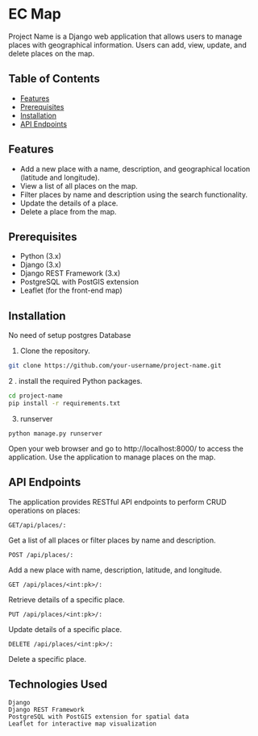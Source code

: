 # EC Map


Project Name is a Django web application that allows users to manage places with geographical information. Users can add, view, update, and delete places on the map.

## Table of Contents

- [Features](#features)
- [Prerequisites](#prerequisites)
- [Installation](#installation)
- [API Endpoints](#api-endpoints)

## Features

- Add a new place with a name, description, and geographical location (latitude and longitude).
- View a list of all places on the map.
- Filter places by name and description using the search functionality.
- Update the details of a place.
- Delete a place from the map.

## Prerequisites

- Python (3.x)
- Django (3.x)
- Django REST Framework (3.x)
- PostgreSQL with PostGIS extension
- Leaflet (for the front-end map)

## Installation
No need of setup postgres Database
1. Clone the repository.

```bash
git clone https://github.com/your-username/project-name.git
```
2 . install the required Python packages.
``` bash
cd project-name
pip install -r requirements.txt
```
3. runserver
```
python manage.py runserver
```

Open your web browser and go to http://localhost:8000/ to access the application.
Use the application to manage places on the map.

## API Endpoints

The application provides RESTful API endpoints to perform CRUD operations on places:
```api 
GET/api/places/:
```
Get a list of all places or filter places by name and description.
```
POST /api/places/:
```
Add a new place with name, description, latitude, and longitude.
```
GET /api/places/<int:pk>/:
```
Retrieve details of a specific place.
```
PUT /api/places/<int:pk>/: 
```
Update details of a specific place.
```
DELETE /api/places/<int:pk>/:
```
Delete a specific place.

## Technologies Used

    Django
    Django REST Framework
    PostgreSQL with PostGIS extension for spatial data
    Leaflet for interactive map visualization
